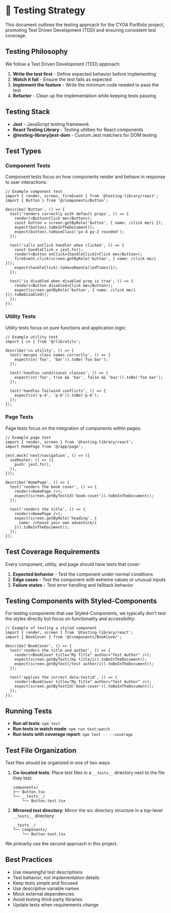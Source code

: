 # 🧪 Testing Strategy

This document outlines the testing approach for the CYOA Portfolio project, promoting Test Driven Development (TDD) and ensuring consistent test coverage.

## Testing Philosophy

We follow a Test Driven Development (TDD) approach:

1. **Write the test first** - Define expected behavior before implementing
2. **Watch it fail** - Ensure the test fails as expected
3. **Implement the feature** - Write the minimum code needed to pass the test
4. **Refactor** - Clean up the implementation while keeping tests passing

## Testing Stack

- **Jest** - JavaScript testing framework
- **React Testing Library** - Testing utilities for React components
- **@testing-library/jest-dom** - Custom Jest matchers for DOM testing

## Test Types

### Component Tests

Component tests focus on how components render and behave in response to user interactions:

```tsx
// Example component test
import { render, screen, fireEvent } from '@testing-library/react';
import { Button } from '@/components/Button';

describe('Button', () => {
  test('renders correctly with default props', () => {
    render(<Button>Click me</Button>);
    const button = screen.getByRole('button', { name: /click me/i });
    expect(button).toBeInTheDocument();
    expect(button).toHaveClass('px-4 py-2 rounded');
  });

  test('calls onClick handler when clicked', () => {
    const handleClick = jest.fn();
    render(<Button onClick={handleClick}>Click me</Button>);
    fireEvent.click(screen.getByRole('button', { name: /click me/i }));
    expect(handleClick).toHaveBeenCalledTimes(1);
  });

  test('is disabled when disabled prop is true', () => {
    render(<Button disabled>Click me</Button>);
    expect(screen.getByRole('button', { name: /click me/i })).toBeDisabled();
  });
});
```

### Utility Tests

Utility tests focus on pure functions and application logic:

```tsx
// Example utility test
import { cn } from '@/lib/utils';

describe('cn utility', () => {
  test('merges class names correctly', () => {
    expect(cn('foo', 'bar')).toBe('foo bar');
  });

  test('handles conditional classes', () => {
    expect(cn('foo', true && 'bar', false && 'baz')).toBe('foo bar');
  });

  test('handles Tailwind conflicts', () => {
    expect(cn('p-4', 'p-6')).toBe('p-6');
  });
});
```

### Page Tests

Page tests focus on the integration of components within pages:

```tsx
// Example page test
import { render, screen } from '@testing-library/react';
import HomePage from '@/app/page';

jest.mock('next/navigation', () => ({
  useRouter: () => ({
    push: jest.fn(),
  }),
}));

describe('HomePage', () => {
  test('renders the book cover', () => {
    render(<HomePage />);
    expect(screen.getByTestId('book-cover')).toBeInTheDocument();
  });

  test('renders the title', () => {
    render(<HomePage />);
    expect(screen.getByRole('heading', { 
      name: /choose your own adventure/i 
    })).toBeInTheDocument();
  });
});
```

## Test Coverage Requirements

Every component, utility, and page should have tests that cover:

1. **Expected behavior** - Test the component under normal conditions
2. **Edge cases** - Test the component with extreme values or unusual inputs
3. **Failure states** - Test error handling and fallback behavior

## Testing Components with Styled-Components

For testing components that use Styled-Components, we typically don't test the styles directly but focus on functionality and accessibility:

```tsx
// Example of testing a styled component
import { render, screen } from '@testing-library/react';
import { BookCover } from '@/components/BookCover';

describe('BookCover', () => {
  test('renders the title and author', () => {
    render(<BookCover title="My Title" author="Test Author" />);
    expect(screen.getByText(/my title/i)).toBeInTheDocument();
    expect(screen.getByText(/test author/i)).toBeInTheDocument();
  });

  test('applies the correct data-testid', () => {
    render(<BookCover title="My Title" author="Test Author" />);
    expect(screen.getByTestId('book-cover')).toBeInTheDocument();
  });
});
```

## Running Tests

- **Run all tests**: `npm test`
- **Run tests in watch mode**: `npm run test:watch`
- **Run tests with coverage report**: `npm test -- --coverage`

## Test File Organization

Test files should be organized in one of two ways:

1. **Co-located tests**: Place test files in a `__tests__` directory next to the file they test:
   ```
   components/
   ├── Button.tsx
   └── __tests__/
       └── Button.test.tsx
   ```

2. **Mirrored test directory**: Mirror the src directory structure in a top-level `__tests__` directory:
   ```
   __tests__/
   └── components/
       └── Button.test.tsx
   ```

We primarily use the second approach in this project.

## Best Practices

- Use meaningful test descriptions
- Test behavior, not implementation details
- Keep tests simple and focused
- Use descriptive variable names
- Mock external dependencies
- Avoid testing third-party libraries
- Update tests when requirements change 
